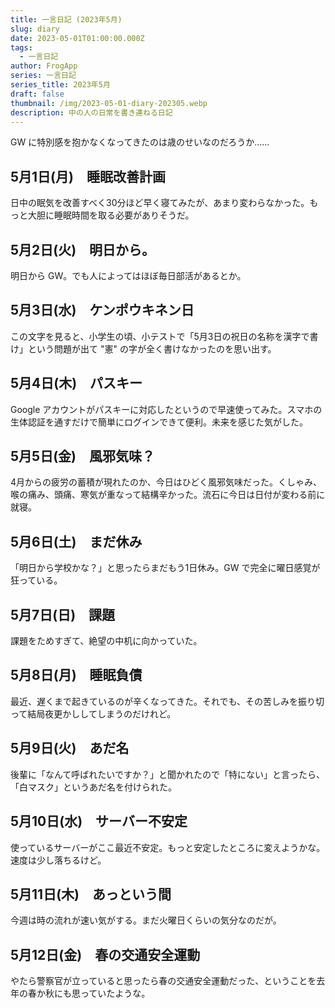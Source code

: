 ```yaml
---
title: 一言日記 (2023年5月)
slug: diary
date: 2023-05-01T01:00:00.000Z
tags:
  - 一言日記
author: FrogApp
series: 一言日記
series_title: 2023年5月
draft: false
thumbnail: /img/2023-05-01-diary-202305.webp
description: 中の人の日常を書き連ねる日記
---
```


GW に特別感を抱かなくなってきたのは歳のせいなのだろうか……

## 5月1日(月)　睡眠改善計画

日中の眠気を改善すべく30分ほど早く寝てみたが、あまり変わらなかった。もっと大胆に睡眠時間を取る必要がありそうだ。

## 5月2日(火)　明日から。

明日から GW。でも人によってはほぼ毎日部活があるとか。

## 5月3日(水)　ケンポウキネン日

この文字を見ると、小学生の頃、小テストで「5月3日の祝日の名称を漢字で書け」という問題が出て "憲" の字が全く書けなかったのを思い出す。

## 5月4日(木)　パスキー

Google アカウントがパスキーに対応したというので早速使ってみた。スマホの生体認証を通すだけで簡単にログインできて便利。未来を感じた気がした。

## 5月5日(金)　風邪気味？

4月からの疲労の蓄積が現れたのか、今日はひどく風邪気味だった。くしゃみ、喉の痛み、頭痛、寒気が重なって結構辛かった。流石に今日は日付が変わる前に就寝。

## 5月6日(土)　まだ休み

「明日から学校かな？」と思ったらまだもう1日休み。GW で完全に曜日感覚が狂っている。

## 5月7日(日)　課題

課題をためすぎて、絶望の中机に向かっていた。

## 5月8日(月)　睡眠負債

最近、遅くまで起きているのが辛くなってきた。それでも、その苦しみを振り切って結局夜更かししてしまうのだけれど。

## 5月9日(火)　あだ名

後輩に「なんて呼ばれたいですか？」と聞かれたので「特にない」と言ったら、「白マスク」というあだ名を付けられた。

## 5月10日(水)　サーバー不安定

使っているサーバーがここ最近不安定。もっと安定したところに変えようかな。速度は少し落ちるけど。

## 5月11日(木)　あっという間

今週は時の流れが速い気がする。まだ火曜日くらいの気分なのだが。

## 5月12日(金)　春の交通安全運動

やたら警察官が立っていると思ったら春の交通安全運動だった、ということを去年の春か秋にも思っていたような。
